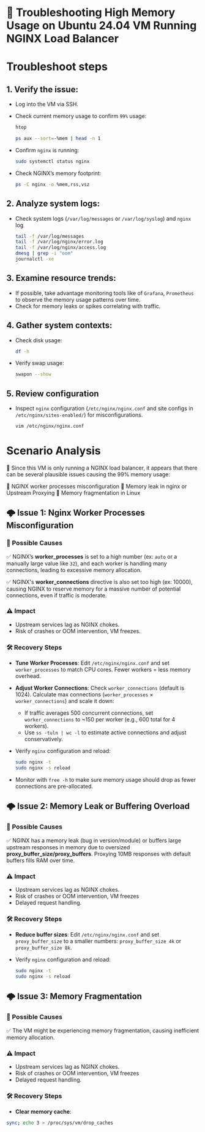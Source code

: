 # 🚀 Troubleshooting High Memory Usage on Ubuntu 24.04 VM Running NGINX Load Balancer

# Troubleshoot steps

## 1. Verify the issue:
- Log into the VM via SSH.
- Check current memory usage to confirm `99%` usage:
    ```bash
    htop
    ```

    ```bash
    ps aux --sort=-%mem | head -n 1
    ```

- Confirm `nginx` is running:
    ```bash
    sudo systemctl status nginx
    ```
- Check NGINX’s memory footprint:
    ```bash
    ps -C nginx -o %mem,rss,vsz
    ```

## 2. Analyze system logs:

- Check system logs (`/var/log/messages` or `/var/log/syslog`) and `nginx` log
    ```bash
    tail -f /var/log/messages
    tail -f /var/log/nginx/error.log
    tail -f /var/log/nginx/access.log
    dmesg | grep -i "oom"
    journalctl -xe
    ```

## 3. Examine resource trends:

- If possible, take advantage monitoring tools like of `Grafana`, `Prometheus` to observe the memory usage patterns over time.
- Check for memory leaks or spikes correlating with traffic.

## 4. Gather system contexts:

- Check disk usage:
    ```bash
    df -h
    ```

- Verify swap usage:
    ```bash
    swapon --show
    ```

## 5. Review configuration

- Inspect `nginx` configuration (`/etc/nginx/nginx.conf` and site configs in `/etc/nginx/sites-enabled/`) for misconfigurations.

    ```bash
    vim /etc/nginx/nginx.conf
    ```

# Scenario Analysis
📌 Since this VM is only running a NGINX load balancer, it appears that there can be several plausible issues causing the 99% memory usage:

🛑 NGINX worker processes misconfiguration
🛑 Memory leak in nginx or Upstream Proxying
🛑 Memory fragmentation in Linux


## 🌩️ Issue 1: Nginx Worker Processes Misconfiguration

### 🔎 Possible Causes
✅ NGINX’s **worker_processes** is set to a high number (ex: `auto` or a manually large value like `32`), and each worker is handling many connections, leading to excessive memory allocation.

✅ NGINX's **worker_connections** directive is also set too high (ex: 10000), causing NGINX to reserve memory for a massive number of potential connections, even if traffic is moderate.

### ⚠️ Impact

- Upstream services lag as NGINX chokes.
- Risk of crashes or OOM intervention, VM freezes.

### 🛠️ Recovery Steps

- **Tune Worker Processes**: Edit `/etc/nginx/nginx.conf` and set `worker_processes` to match CPU cores. Fewer workers = less memory overhead.

- **Adjust Worker Connections**: Check `worker_connections` (default is 1024). Calculate max connections (`worker_processes` × `worker_connections`) and scale it down:
    - If traffic averages 500 concurrent connections, set `worker_connections` to ~150 per worker (e.g., 600 total for 4 workers).
    - Use `ss -tuln | wc -l` to estimate active connections and adjust conservatively.
- Verify `nginx` configuration and reload:
    ```bash
    sudo nginx -t
    sudo nginx -s reload
    ```
- Monitor with `free -h` to make sure memory usage should drop as fewer connections are pre-allocated.
## 🌩️ Issue 2: Memory Leak or Buffering Overload

### 🔎 Possible Causes
✅ NGINX has a memory leak (bug in version/module) or buffers large upstream responses in memory due to oversized **proxy_buffer_size/proxy_buffers**.
Proxying 10MB responses with default buffers fills RAM over time.

### ⚠️ Impact

- Upstream services lag as NGINX chokes.
- Risk of crashes or OOM intervention, VM freezes
- Delayed request handling.

### 🛠️ Recovery Steps

- **Reduce buffer sizes**: Edit `/etc/nginx/nginx.conf` and set `proxy_buffer_size` to a smaller numbers: `proxy_buffer_size 4k` or `proxy_buffer_size 8k`.

- Verify `nginx` configuration and reload:
    ```bash
    sudo nginx -t
    sudo nginx -s reload
    ```

## 🌩️ Issue 3: Memory Fragmentation

### 🔎 Possible Causes
✅ The VM might be experiencing memory fragmentation, causing inefficient memory allocation.

### ⚠️ Impact

- Upstream services lag as NGINX chokes.
- Risk of crashes or OOM intervention, VM freezes
- Delayed request handling.

### 🛠️ Recovery Steps

- **Clear memory cache**:

```bash
sync; echo 3 > /proc/sys/vm/drop_caches
```